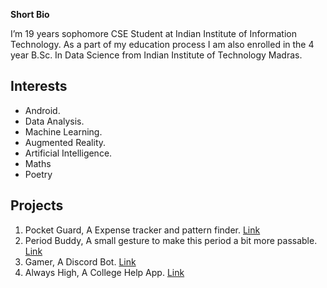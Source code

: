**Short Bio**

I’m 19 years sophomore CSE Student at Indian Institute of Information Technology. As a part of my education process I am also enrolled in the 4 year B.Sc. In Data Science from Indian Institute of Technology Madras.


## Interests
- Android.
- Data Analysis.
- Machine Learning.
- Augmented Reality.
- Artificial Intelligence.
- Maths 
- Poetry

## Projects
1. Pocket Guard, A Expense tracker and pattern finder. [Link](https://github.com/tirth5828/PocketGuard)
2. Period Buddy, A small gesture to make this period a bit more passable. [Link](https://github.com/tirth5828/Period-Buddy)
3. Gamer, A Discord Bot. [Link](https://replit.com/@TIRTHJOSHI2/Game-Bot#main.py)
4. Always High, A College Help App. [Link](https://github.com/tirth5828/US_2.0)

